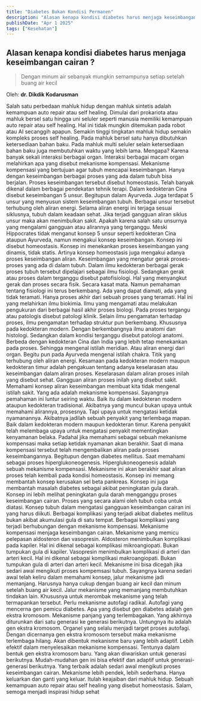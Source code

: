 ```yaml
---
title: "Diabetes Bukan Kondisi Permanen"
description: "Alasan kenapa kondisi diabetes harus menjaga keseimbangan cairan dengan minum air sebanyak mungkin semampunya setiap setelah buang air kecil"
publishDate: "Apr 1 2025"
tags: ["Kesehatan"]
---
```


## Alasan kenapa kondisi diabetes harus menjaga keseimbangan cairan ?

> Dengan minum air sebanyak mungkin semampunya setiap setelah buang air kecil

Oleh: **dr. Dikdik Kodarusman**

Salah satu perbedaan mahluk hidup dengan mahluk sintetis adalah kemampuan auto repair atau self healing. Dimulai dari prokariota atau mahluk bersel satu hingga uni seluler seperti manusia memiliki kemampuan auto repair atau self healing. Hal ini tidak mungkin ditemukan pada robot atau AI secanggih apapun.
Semakin tinggi tingkatan mahluk hidup semakin kompleks proses self healing. Pada mahluk bersel satu hanya dibutuhkan ketersediaan bahan baku. Pada mahluk multi seluler selain ketersediaan bahan baku juga membutuhkan waktu yang lebih lama. Mengapa? Karena banyak sekali interaksi berbagai organ.
Interaksi berbagai macam organ melahirkan apa yang disebut mekanisme kompensasi. Mekanisme kompensasi yang bertujuan agar tubuh mencapai keseimbangan. Hanya dengan keseimbangan berbagai proses yang ada dalam tubuh bisa berjalan.
Proses keseimbangan tersebut disebut homeostasis. Telah banyak dikenal dalam berbagai pendekatan tehnik terapi. Dalam kedokteran Cina disebut keseimbangan 5 unsur. Begitupun dalam Ayurveda. Juga terdapat 5 unsur yang menyusun sistem keseimbangan tubuh.
Berbagai unsur tersebut terhubung oleh aliran energi. Selama aliran energi ini terjaga sesuai siklusnya, tubuh dalam keadaan sehat. Jika terjadi gangguan aliran siklus unsur maka akan menimbulkan sakit. Apakah karena salah satu unsurnya yang mengalami gangguan atau alirannya yang terganggu.
Meski Hippocrates tidak menganut konsep 5 unsur seperti kedokteran Cina ataupun Ayurveda, namun mengakui konsep keseimbangan. Konsep ini disebut homeostasis. Konsep ini menekankan proses keseimbangan yang dinamis, tidak statis.
Artinya konsep homeostasis juga mengakui adanya proses keseimbangan aliran. Keseimbangan yang mengatur gerak proses-proses yang ada di dalam tubuh.
Dalam ilmu kedokteran berbagai gerak proses tubuh tersebut dipelajari sebagai ilmu fisiologi. Sedangkan gerak atau proses dalam terganggu disebut patofisiologi. Hal yang menyangkut gerak dan proses secara fisik. Secara kasat mata.
Namun pemahaman tentang fisiologi ini terus berkembang. Ada yang dapat diamati, ada yang tidak teramati. Hanya proses akhir dari sebuah proses yang teramati. Hal ini yang melahirkan ilmu biokimia. Ilmu yang mengamati atau melakukan pengukuran dari berbagai hasil akhir proses biologi. Pada proses tergangu atau patologis disebut patologi klinik.
Selain ilmu pengamatan terhadap proses, ilmu pengamatan terhadap struktur pun berkembang. Khususnya pada kedokteran modern. Dengan berkembangnya ilmu anatomi dan histologi. Sedangkan dalam kondisi terganggu disebut patologi anatomi. Berbeda dengan kedokteran Cina dan India yang lebih tetap menekankan pada proses. Sehingga mengenal istilah meridian. Atau aliran energi dari organ. Begitu pun pada Ayurveda mengenal istilah chakra. Titik yang terhubung oleh aliran energi.
Kesamaan pada kedokteran modern maupun kedokteran timur adalah pengakuan tentang adanya keselarasan atau keseimbangan dalam aliran proses. Keselarasan dalam aliran proses inilah yang disebut sehat. Gangguan aliran proses inilah yang disebut sakit.
Memahami konsep aliran keseimbangan membuat kita tidak mengenal istilah sakit. Yang ada adalah mekanisme kompensasi. Sayangnya pemahaman ini luntur seiring waktu. Baik itu dalam kedokteran modern ataupun kedokteran tradisional.
Akibatnya yang muncul bukan upaya untuk memahami alirannya, prosesnya. Tapi upaya untuk mengatasi ketidak nyamanannya. Akibatnya jadilah sebuah penyakit yang terlembaga mapan. Baik dalam kedokteran modern maupun kedokteran timur.
Karena penyakit telah melembaga upaya untuk mengatasi penyakit mementingkan kenyamanan belaka. Padahal jika memahami sebagai sebuah mekanisme kompensasi maka setiap ketidak nyamanan akan berakhir. Saat di mana kompensasi tersebut telah mengembalikan aliran pada proses keseimbangannya.
Begitupun dengan diabetes mellitus. Saat memahami sebagai proses hiperglukoneogenesis. Hiperglukoneogenesis adalah sebuah mekanisme kompensasi. Mekanisme ini akan berakhir saat aliran proses telah kembali pada kondisi homeostasis.
Konsep ini memang membantah konsep kerusakan sel beta pankreas. Konsep ini juga membantah masalah diabetes sebagai akibat peningkatan gula darah. Konsep ini lebih melihat peningkatan gula darah mengganggu proses keseimbangan cairan. Proses yang secara alami oleh tubuh coba untuk diatasi. Konsep tubuh dalam mengatasi gangguan keseimbangan cairan ini yang harus diikuti.
Berbagai komplikasi yang terjadi akibat diabetes mellitus bukan akibat akumulasi gula di satu tempat. Berbagai komplikasi yang terjadi berhubungan dengan mekanisme kompensasi. Mekanisme kompensasi menjaga keseimbangan cairan. Mekanisme yang memicu pelepasan aldosteron dan vasopresin.
Aldosteron menimbulkan komplikasi pada kapiler. Hal ini dikenal sebagai komplikasi mikroangiopati. Bukan tumpukan gula di kapiler.
Vasopresin menimbulkan komplikasi di arteri dan arteri kecil. Hal ini dikenal sebagai komplikasi makroangiopati. Bukan tumpukan gula di arteri dan arteri kecil.
Mekanisme ini bisa dicegah jika sedari awal mengikuti proses kompemsasi tubuh. Sayangnya karena sedari awal telah keliru dalam memahami konsep, jalur mekanisme jadi memanjang. Harusnya hanya cukup dengan buang air kecil dan minum setelah buang air kecil.
Jalur mekanisme yang memanjang membutuhkan tindakan lain. Khususnya untuk merombak mekanisme yang telah termapankan tersebut. Perlu mekanisme autofagi radikal. Autofagi yang mencerna gen pemicu diabetes.
Apa yang disebut gen diabetes adalah gen ekstra kromosom. Mekanisme panjang yang terlembagakan. Yang akhirnya diturunkan dari satu generasi ke generasi berikutnya.
Untungnya itu adalah gen ekstra kromosom. Organel yang selalu menjadi target proses autofagi. Dengan dicernanya gen ekstra kromosom tersebut maka mekanisme terlembaga hilang. Akan dibentuk mekanisme baru yang lebih adaptif. Lebih efektif dalam menyelesaikan mekanisme kompensasi. Tentunya dalam bentuk gen ekstra kromosom baru. Yang akan diwariskan untuk generasi berikutnya. Mudah-mudahan gen ini bisa efektif dan adaptif untuk generasi-generasi berikutnya.
Yang terbaik adalah sedari awal mengikuti proses keseimbangan cairan. Mekanisme lebih pendek, lebih sederhana. Hanya keluarkan dan ganti yang keluar. Itulah keajaiban dari mahluk hidup. Sebuah kemampuan auto repair atau self healing yang disebut homeostasis.
Salam, semoga menjadi inspirasi hidup sehat

